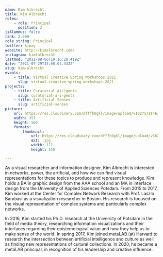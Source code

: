 ```yaml
---
name: Kim Albrecht
title: Kim Albrecht
roles:
    - role: Principal
      position: 2
isAlumnus: false
rank: 2.999
role_string: Principal
twitter: kimay
website: http://kimalbrecht.com/
instagram: kimfalbrecht
lastmod: "2021-08-06T10:16:28.419Z"
date: "2021-07-29T15:08:03.432Z"
slug: kim-albrecht
events:
    - title: Virtual Creative Spring Workshops 2021
      slug: virtual-creative-spring-workshops-2021
projects:
    - title: Curatorial A(i)gents
      slug: curatorial-a-i-gents
    - title: Artificial Senses
      slug: artificial-senses
picture:
    url: https://res.cloudinary.com/dfffh0gkl/image/upload/v1627572146/kim_9a45ecc67f.jpg
    width: 357
    height: 500
    formats:
        thumbnail:
            url: https://res.cloudinary.com/dfffh0gkl/image/upload/v1627572147/thumbnail_kim_9a45ecc67f.jpg
            ext: .jpg
            width: 111
            height: 156

---
```

As a visual researcher and information designer, Kim Albrecht is interested in networks, power, the artificial, and how we can find visual representations for these topics to produce and represent knowledge. Kim holds a BA in graphic design from the AAA school and an MA in interface design from the University of Applied Sciences Potsdam. From 2015 to 2017, Kim worked at the Center for Complex Network Research with Prof. Laszlo Barabasi as a visualization researcher in Boston. His research is focused on the visual representation of complex systems and particularly complex networks.

In 2016, Kim started his Ph.D. research at the University of Potsdam in the field of media theory, researching information visualizations and their interfaces regarding their epistemological value and how they help us to make sense of the world. 
In spring 2017, Kim joined metaLAB (at) Harvard to research the intersection between artificial intelligence and culture as well as finding new representations of cultural collections. In 2020, he became a metaLAB principal, in recognition of his leadership and creative influence.